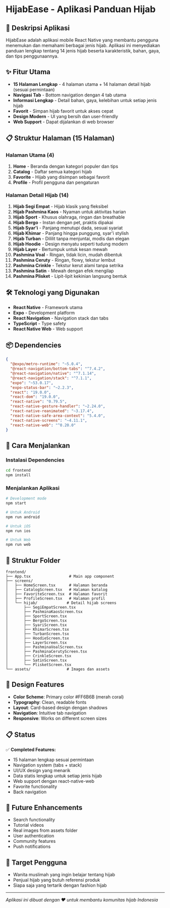 # HijabEase - Aplikasi Panduan Hijab

## 📱 Deskripsi Aplikasi
HijabEase adalah aplikasi mobile React Native yang membantu pengguna menemukan dan memahami berbagai jenis hijab. Aplikasi ini menyediakan panduan lengkap tentang 14 jenis hijab beserta karakteristik, bahan, gaya, dan tips penggunaannya.

## ✨ Fitur Utama
- **15 Halaman Lengkap** - 4 halaman utama + 14 halaman detail hijab (sesuai permintaan)
- **Navigasi Tab** - Bottom navigation dengan 4 tab utama
- **Informasi Lengkap** - Detail bahan, gaya, kelebihan untuk setiap jenis hijab
- **Favorit** - Simpan hijab favorit untuk akses cepat
- **Design Modern** - UI yang bersih dan user-friendly
- **Web Support** - Dapat dijalankan di web browser

## 📋 Struktur Halaman (15 Halaman)

### Halaman Utama (4)
1. **Home** - Beranda dengan kategori populer dan tips
2. **Catalog** - Daftar semua kategori hijab
3. **Favorite** - Hijab yang disimpan sebagai favorit
4. **Profile** - Profil pengguna dan pengaturan

### Halaman Detail Hijab (14)
1. **Hijab Segi Empat** - Hijab klasik yang fleksibel
2. **Hijab Pashmina Kaos** - Nyaman untuk aktivitas harian
3. **Hijab Sport** - Khusus olahraga, ringan dan breathable
4. **Hijab Bergo** - Instan dengan pet, praktis dipakai
5. **Hijab Syar'i** - Panjang menutupi dada, sesuai syariat
6. **Hijab Khimar** - Panjang hingga punggung, syar'i stylish
7. **Hijab Turban** - Dililit tanpa menjuntai, modis dan elegan
8. **Hijab Hoodie** - Design menyatu seperti tudung modern
9. **Hijab Layer** - Bertumpuk untuk kesan mewah
10. **Pashmina Voal** - Ringan, tidak licin, mudah dibentuk
11. **Pashmina Ceruty** - Ringan, flowy, tekstur lembut
12. **Pashmina Crinkle** - Tekstur kerut alami tanpa setrika
13. **Pashmina Satin** - Mewah dengan efek mengilap
14. **Pashmina Plisket** - Lipit-lipit kekinian langsung bentuk

## 🛠 Teknologi yang Digunakan
- **React Native** - Framework utama
- **Expo** - Development platform
- **React Navigation** - Navigation stack dan tabs
- **TypeScript** - Type safety
- **React Native Web** - Web support

## 📦 Dependencies
```json
{
  "@expo/metro-runtime": "~5.0.4",
  "@react-navigation/bottom-tabs": "^7.4.2",
  "@react-navigation/native": "^7.1.14",
  "@react-navigation/stack": "^7.1.1",
  "expo": "~53.0.17",
  "expo-status-bar": "~2.2.3",
  "react": "19.0.0",
  "react-dom": "19.0.0",
  "react-native": "0.79.5",
  "react-native-gesture-handler": "~2.24.0",
  "react-native-reanimated": "~3.17.4",
  "react-native-safe-area-context": "5.4.0",
  "react-native-screens": "~4.11.1",
  "react-native-web": "^0.20.0"
}
```

## 🚀 Cara Menjalankan

### Instalasi Dependencies
```bash
cd frontend
npm install
```

### Menjalankan Aplikasi
```bash
# Development mode
npm start

# Untuk Android
npm run android

# Untuk iOS
npm run ios

# Untuk Web
npm run web
```

## 📱 Struktur Folder
```
frontend/
├── App.tsx                 # Main app component
├── screens/               
│   ├── HomeScreen.tsx      # Halaman beranda
│   ├── CatalogScreen.tsx   # Halaman katalog
│   ├── FavoriteScreen.tsx  # Halaman favorit
│   ├── ProfileScreen.tsx   # Halaman profil
│   └── hijab/             # Detail hijab screens
│       ├── SegiEmpatScreen.tsx
│       ├── PashminaKaosScreen.tsx
│       ├── SportScreen.tsx
│       ├── BergoScreen.tsx
│       ├── SyariScreen.tsx
│       ├── KhimarScreen.tsx
│       ├── TurbanScreen.tsx
│       ├── HoodieScreen.tsx
│       ├── LayerScreen.tsx
│       ├── PashminaVoalScreen.tsx
│       ├── PashminaCerutyScreen.tsx
│       ├── CrinkleScreen.tsx
│       ├── SatinScreen.tsx
│       └── PlisketScreen.tsx
└── assets/                # Images dan assets
```

## 🎨 Design Features
- **Color Scheme**: Primary color #FF6B6B (merah coral)
- **Typography**: Clean, readable fonts
- **Layout**: Card-based design dengan shadows
- **Navigation**: Intuitive tab navigation
- **Responsive**: Works on different screen sizes

## 📋 Status
✅ **Completed Features:**
- 15 halaman lengkap sesuai permintaan
- Navigation system (tabs + stack)
- UI/UX design yang menarik
- Data statis lengkap untuk setiap jenis hijab
- Web support dengan react-native-web
- Favorite functionality
- Back navigation

## 🔮 Future Enhancements
- Search functionality
- Tutorial videos
- Real images from assets folder
- User authentication
- Community features
- Push notifications

## 👥 Target Pengguna
- Wanita muslimah yang ingin belajar tentang hijab
- Penjual hijab yang butuh referensi produk
- Siapa saja yang tertarik dengan fashion hijab

---
*Aplikasi ini dibuat dengan ❤️ untuk membantu komunitas hijab Indonesia*